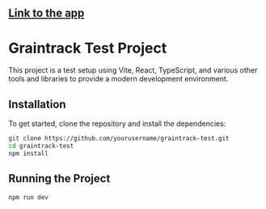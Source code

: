 ## [Link to the app](https://andrewkhorsun.github.io/)

# Graintrack Test Project

This project is a test setup using Vite, React, TypeScript, and various other tools and libraries to provide a modern development environment.

## Installation

To get started, clone the repository and install the dependencies:

```bash
git clone https://github.com/yourusername/graintrack-test.git
cd graintrack-test
npm install
```

## Running the Project
```bash
npm run dev
